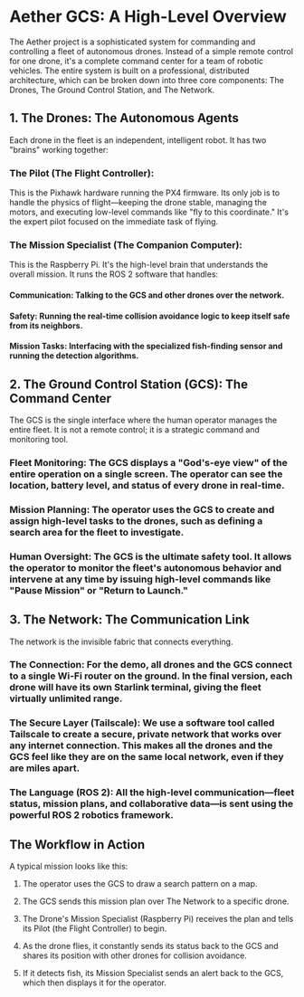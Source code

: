 # Aether GCS: A High-Level Overview

The Aether project is a sophisticated system for commanding and controlling a fleet of autonomous drones. Instead of a simple remote control for one drone, it's a complete command center for a team of robotic vehicles. The entire system is built on a professional, distributed architecture, which can be broken down into three core components: The Drones, The Ground Control Station, and The Network.

## 1. The Drones: The Autonomous Agents
Each drone in the fleet is an independent, intelligent robot. It has two "brains" working together:

### The Pilot (The Flight Controller): 
This is the Pixhawk hardware running the PX4 firmware. Its only job is to handle the physics of flight—keeping the drone stable, managing the motors, and executing low-level commands like "fly to this coordinate." It's the expert pilot focused on the immediate task of flying.

### The Mission Specialist (The Companion Computer): 
This is the Raspberry Pi. It's the high-level brain that understands the overall mission. It runs the ROS 2 software that handles:

#### Communication: Talking to the GCS and other drones over the network.

#### Safety: Running the real-time collision avoidance logic to keep itself safe from its neighbors.

#### Mission Tasks: Interfacing with the specialized fish-finding sensor and running the detection algorithms.

## 2. The Ground Control Station (GCS): The Command Center
The GCS is the single interface where the human operator manages the entire fleet. It is not a remote control; it is a strategic command and monitoring tool.

### Fleet Monitoring: The GCS displays a "God's-eye view" of the entire operation on a single screen. The operator can see the location, battery level, and status of every drone in real-time.

### Mission Planning: The operator uses the GCS to create and assign high-level tasks to the drones, such as defining a search area for the fleet to investigate.

### Human Oversight: The GCS is the ultimate safety tool. It allows the operator to monitor the fleet's autonomous behavior and intervene at any time by issuing high-level commands like "Pause Mission" or "Return to Launch."

## 3. The Network: The Communication Link
The network is the invisible fabric that connects everything.

### The Connection: For the demo, all drones and the GCS connect to a single Wi-Fi router on the ground. In the final version, each drone will have its own Starlink terminal, giving the fleet virtually unlimited range.

### The Secure Layer (Tailscale): We use a software tool called Tailscale to create a secure, private network that works over any internet connection. This makes all the drones and the GCS feel like they are on the same local network, even if they are miles apart.

### The Language (ROS 2): All the high-level communication—fleet status, mission plans, and collaborative data—is sent using the powerful ROS 2 robotics framework.

## The Workflow in Action
A typical mission looks like this:

1. The operator uses the GCS to draw a search pattern on a map.

2. The GCS sends this mission plan over The Network to a specific drone.

3. The Drone's Mission Specialist (Raspberry Pi) receives the plan and tells its Pilot (the Flight Controller) to begin.

4. As the drone flies, it constantly sends its status back to the GCS and shares its position with other drones for collision avoidance.

5. If it detects fish, its Mission Specialist sends an alert back to the GCS, which then displays it for the operator.

